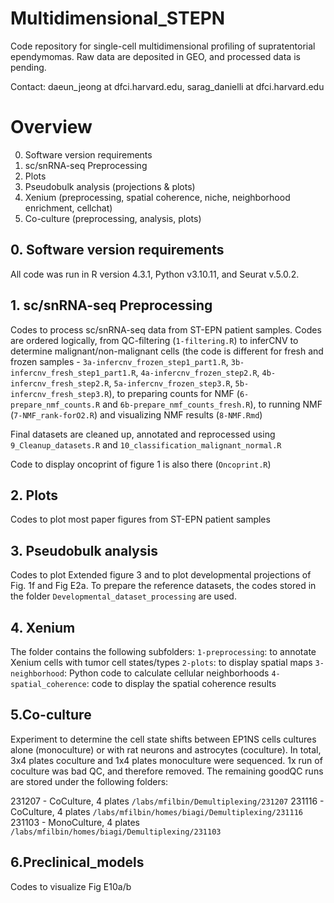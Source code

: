 # Multidimensional_STEPN

Code repository for single-cell multidimensional profiling of supratentorial ependymomas.
Raw data are deposited in GEO, and processed data is pending. 

Contact: daeun_jeong at dfci.harvard.edu, sarag_danielli at dfci.harvard.edu

# Overview
0. Software version requirements 
1. sc/snRNA-seq Preprocessing
2. Plots
3. Pseudobulk analysis (projections & plots)
4. Xenium (preprocessing, spatial coherence, niche, neighborhood enrichment, cellchat)
5. Co-culture (preprocessing, analysis, plots)  

## 0. Software version requirements 

All code was run in R version 4.3.1, Python v3.10.11, and Seurat v.5.0.2. 

## 1. sc/snRNA-seq Preprocessing
Codes to process sc/snRNA-seq data from ST-EPN patient samples. Codes are ordered logically, from QC-filtering (`1-filtering.R`) to inferCNV to determine malignant/non-malignant cells (the code is different for fresh and frozen samples - `3a-infercnv_frozen_step1_part1.R`, `3b-infercnv_fresh_step1_part1.R`, `4a-infercnv_frozen_step2.R`, `4b-infercnv_fresh_step2.R`, `5a-infercnv_frozen_step3.R`, `5b-infercnv_fresh_step3.R`), to preparing counts for NMF (`6-prepare_nmf_counts.R` and `6b-prepare_nmf_counts_fresh.R`), to running NMF (`7-NMF_rank-forO2.R`) and visualizing NMF results (`8-NMF.Rmd`)

Final datasets are cleaned up, annotated and reprocessed using `9_Cleanup_datasets.R` and `10_classification_malignant_normal.R`

Code to display oncoprint of figure 1 is also there (`Oncoprint.R`)

## 2. Plots
Codes to plot most paper figures from ST-EPN patient samples

## 3. Pseudobulk analysis 
Codes to plot Extended figure 3 and to plot developmental projections of Fig. 1f and Fig E2a. To prepare the reference datasets, the codes stored in the folder `Developmental_dataset_processing` are used.

## 4. Xenium
The folder contains the following subfolders:
`1-preprocessing`: to annotate Xenium cells with tumor cell states/types
`2-plots`: to display spatial maps
`3-neighborhood`: Python code to calculate cellular neighborhoods
`4-spatial_coherence`: code to display the spatial coherence results

## 5.Co-culture
Experiment to determine the cell state shifts between EP1NS cells cultures alone (monoculture) or with rat neurons and astrocytes (coculture).
In total, 3x4 plates coculture and 1x4 plates monoculture were sequenced. 1x run of coculture was bad QC, and therefore removed.
The remaining goodQC runs are stored under the following folders:

231207 - CoCulture, 4 plates `/labs/mfilbin/Demultiplexing/231207`
231116 - CoCulture, 4 plates `/labs/mfilbin/homes/biagi/Demultiplexing/231116` 
231103 - MonoCulture, 4 plates `/labs/mfilbin/homes/biagi/Demultiplexing/231103`

## 6.Preclinical_models
Codes to visualize Fig E10a/b
